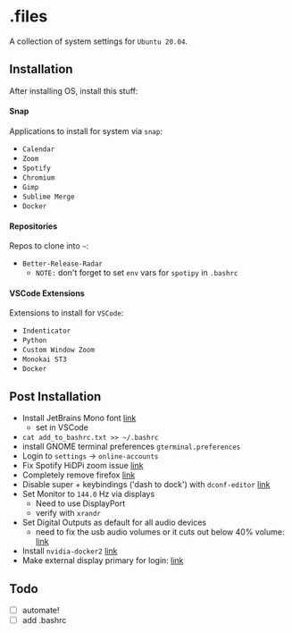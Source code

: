 # .files

A collection of system settings for `Ubuntu 20.04`.

## Installation

After installing OS, install this stuff:

#### Snap

Applications to install for system via `snap`:

* `Calendar`
* `Zoom`
* `Spotify`
* `Chromium`
* `Gimp`
* `Sublime Merge`
* `Docker`

#### Repositories

Repos to clone into `~`:

* `Better-Release-Radar`
  * `NOTE:` don't forget to set `env` vars for `spotipy` in `.bashrc`

#### VSCode Extensions

Extensions to install for `VSCode`:

* `Indenticator`
* `Python`
* `Custom Window Zoom`
* `Monokai ST3`
* `Docker`

## Post Installation

* Install JetBrains Mono font [link](https://www.jetbrains.com/lp/mono/)
  * set in VSCode
* `cat add_to_bashrc.txt >> ~/.bashrc`
* install GNOME terminal preferences `gterminal.preferences`
* Login to `settings` -> `online-accounts` 
* Fix Spotify HiDPi zoom issue [link](https://community.spotify.com/t5/Desktop-Linux/Spotify-Hi-DPI-Fix-for-Snap-install/td-p/4576328)
* Completely remove firefox [link](https://askubuntu.com/questions/16758/removing-firefox-in-ubuntu-with-all-add-ons-like-it-never-existed)
* Disable super + keybindings ('dash to dock') with `dconf-editor`  [link](https://askubuntu.com/questions/968103/disable-the-default-app-key-supernum-functionality-on-ubuntu-17-10-and-later/1137705#1137705)
* Set Monitor to `144.0` Hz via displays
  * Need to use DisplayPort
  * verify with `xrandr`
* Set Digital Outputs as default for all audio devices
  * need to fix the usb audio volumes or it cuts out below 40% volume: [link](https://chrisjean.com/fix-for-usb-audio-is-too-loud-and-mutes-at-low-volume-in-ubuntu/)
* Install `nvidia-docker2` [link](https://docs.nvidia.com/datacenter/cloud-native/container-toolkit/install-guide.html#install-guide)
* Make external display primary for login: [link](https://askubuntu.com/questions/1043337/is-there-to-make-the-login-screen-appear-on-the-external-display-in-18-04)

## Todo

- [ ] automate!
- [ ] add .bashrc
